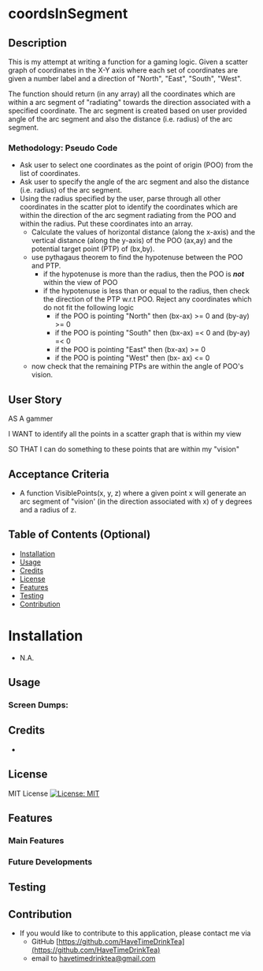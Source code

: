 # coordsInSegment

## Description
This is my attempt at writing a function for a gaming logic. Given a scatter graph of coordinates in the X-Y axis where each set of coordinates are given a number label and a direction of "North", "East", "South", "West". 

The function should return (in any array) all the coordinates which are within a arc segment of "radiating" towards the direction associated with a specified coordinate. The arc segment is created based on user provided angle of the arc segment and also the distance (i.e. radius) of the arc segment.

### Methodology: Pseudo Code
* Ask user to select one coordinates as the point of origin (POO) from the list of coordinates.
* Ask user to specify the angle of the arc segment and also the distance (i.e. radius) of the arc segment.
* Using the radius specified by the user, parse through all other coordinates in the scatter plot to identify the coordinates which are within the direction of the arc segment radiating from the POO and within the radius. Put these coordinates into an array.
  * Calculate the values of horizontal distance (along the x-axis) and the vertical distance (along the y-axis) of the POO (ax,ay) and the potential target point (PTP) of (bx,by).
  * use pythagaus theorem to find the hypotenuse between the POO and PTP.
      * if the hypotenuse is more than the radius, then the POO is ***not*** within the view of POO
      * if the hypotenuse is less than or equal to the radius, then check the direction of the PTP w.r.t POO. Reject any coordinates which do not fit the following logic
        *  if the POO is pointing "North" then (bx-ax) >= 0 and (by-ay) >= 0
        *  if the POO is pointing "South" then (bx-ax) =< 0 and (by-ay) =< 0
        *  if the POO is pointing "East" then (bx-ax) >= 0
        *  if the POO is pointing "West" then (bx- ax) <= 0
  * now check that the remaining PTPs are within the angle of POO's vision.




## User Story

AS A gammer

I WANT to identify all the points in a scatter graph that is within my view 

SO THAT I can do something to these points that are within my "vision"





## Acceptance Criteria

* A function VisiblePoints(x, y, z) where a given point x will generate an arc segment of "vision' (in the direction associated with x) of y degrees and a radius of z. 




## Table of Contents (Optional)

* [Installation](#installation)
* [Usage](#usage)
* [Credits](#credits)
* [License](#license)
* [Features](#features)
* [Testing](#testing)
* [Contribution](#contribution)


# Installation

* N.A.


## Usage 

### Screen Dumps:





## Credits

* 



## License 

MIT License [![License: MIT](https://img.shields.io/badge/License-MIT-yellow.svg)](https://opensource.org/licenses/MIT)



## Features

### Main Features

  
### Future Developments



## Testing


## Contribution
* If you would like to contribute to this application, please contact me via
  * GitHub [https://github.com/HaveTimeDrinkTea](https://github.com/HaveTimeDrinkTea)
  * email to <havetimedrinktea@gmail.com>
